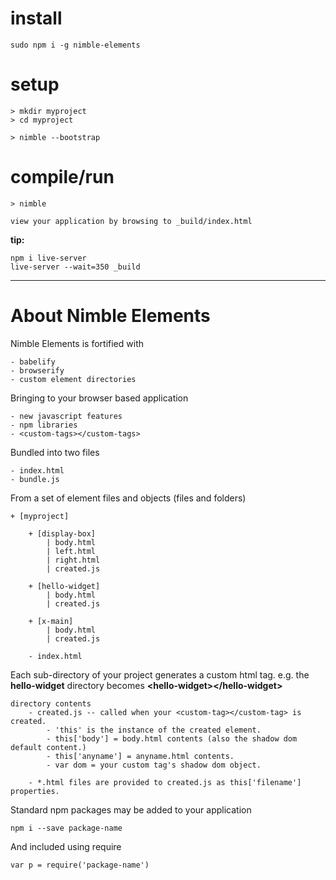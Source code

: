 # install

	sudo npm i -g nimble-elements


# setup

	> mkdir myproject
	> cd myproject

	> nimble --bootstrap


# compile/run

	> nimble 

	view your application by browsing to _build/index.html


**tip:** 

	npm i live-server
	live-server --wait=350 _build


------------------------------------------
# About Nimble Elements

Nimble Elements is fortified with

	- babelify
	- browserify
	- custom element directories


Bringing to your browser based application

	- new javascript features
	- npm libraries
	- <custom-tags></custom-tags>


Bundled into two files

	- index.html
	- bundle.js


From a set of element files and objects (files and folders)

	+ [myproject]

		+ [display-box]
			| body.html
			| left.html
			| right.html
			| created.js

		+ [hello-widget]
			| body.html
			| created.js

		+ [x-main]
			| body.html
			| created.js

		- index.html
	

Each sub-directory of your project generates a custom html tag.  e.g. the **hello-widget** directory becomes **\<hello-widget\>\</hello-widget\>**

	directory contents
		- created.js -- called when your <custom-tag></custom-tag> is created.
			- 'this' is the instance of the created element.
			- this['body'] = body.html contents (also the shadow dom default content.)
			- this['anyname'] = anyname.html contents.
			- var dom = your custom tag's shadow dom object.

		- *.html files are provided to created.js as this['filename'] properties.


Standard npm packages may be added to your application

	npm i --save package-name

	
And included using require

	var p = require('package-name')


